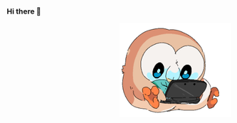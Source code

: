 ### Hi there 👋

<img src="images/rowlet-cute.png" alt="monkeys" width="250" align='right'/>

<!--
<img src="images/monkeys.JPG" alt="monkeys" width="250"/> 
-->

<!--
**kuko6/kuko6** is a ✨ _special_ ✨ repository because its `README.md` (this file) appears on your GitHub profile.

Here are some ideas to get you started:

- 🔭 I’m currently working on ...
- 🌱 I’m currently learning ...
- 👯 I’m looking to collaborate on ...
- 🤔 I’m looking for help with ...
- 💬 Ask me about ...
- 📫 How to reach me: ...
- 😄 Pronouns: ...
- ⚡ Fun fact: ...
-->
